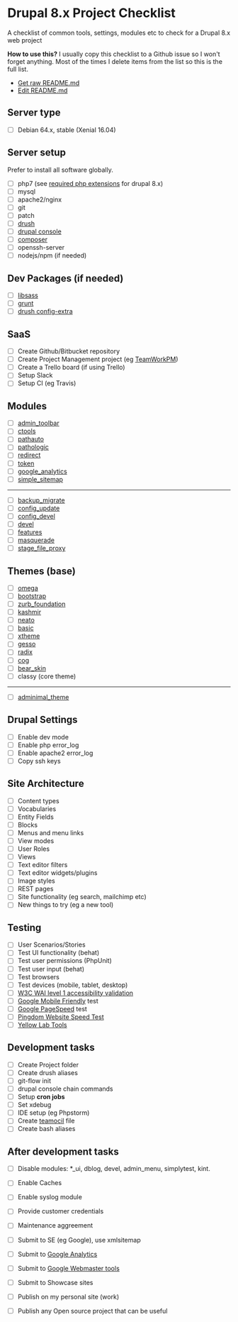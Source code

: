 # Drupal 8.x Project Checklist
A checklist of common tools, settings, modules etc to check for a Drupal 8.x web project

**How to use this?**
I usually copy this checklist to a Github issue so I won't forget anything. 
Most of the times I delete items from the list so this is the full list.

 - [Get raw README.md](https://raw.githubusercontent.com/theodorosploumis/drupal8-checklist/master/README.md)
 - [Edit README.md](https://github.com/theodorosploumis/drupal8-checklist/edit/master/README.md)

## Server type

 - [ ] Debian 64.x, stable (Xenial 16.04)


## Server setup

Prefer to install all software globally.

 - [ ] php7 (see [required php extensions](https://drupal.org/docs/8/system-requirements/php-requirements) for drupal 8.x)
 - [ ] mysql
 - [ ] apache2/nginx
 - [ ] git
 - [ ] patch
 - [ ] [drush](http://docs.drush.org/en/master/install/#installupgrade-a-global-drush)
 - [ ] [drupal console](https://hechoendrupal.gitbooks.io/drupal-console/content/en/getting/installer.html)
 - [ ] [composer](https://getcomposer.org/doc/00-intro.md#installation-linux-unix-osx)
 - [ ] openssh-server
 - [ ] nodejs/npm (if needed)

## Dev Packages (if needed)

 - [ ] [libsass](https://github.com/sass/node-sass)
 - [ ] [grunt](http://gruntjs.com/)
 - [ ] [drush config-extra](https://github.com/drush-ops/config-extra)

## SaaS

 - [ ] Create Github/Bitbucket repository
 - [ ] Create Project Management project (eg [TeamWorkPM](https://teamworkpm.net/))
 - [ ] Create a Trello board (if using Trello)
 - [ ] Setup Slack
 - [ ] Setup CI (eg Travis)

## Modules

 - [ ] [admin_toolbar](https://www.drupal.org/project/admin_toolbar)
 - [ ] [ctools](https://www.drupal.org/project/ctools)
 - [ ] [pathauto](https://www.drupal.org/project/pathauto)
 - [ ] [pathologic](https://www.drupal.org/project/pathologic)
 - [ ] [redirect](https://www.drupal.org/project/redirect)
 - [ ] [token](https://www.drupal.org/project/token)
 - [ ] [google_analytics](https://www.drupal.org/project/google_analytics)
 - [ ] [simple_sitemap](https://www.drupal.org/project/simple_sitemap)

---

 - [ ] [backup_migrate](https://www.drupal.org/project/backup_migrate)
 - [ ] [config_update](https://www.drupal.org/project/config_update)
 - [ ] [config_devel](https://drupal.org/project/config_devel)
 - [ ] [devel](https://www.drupal.org/project/devel)
 - [ ] [features](https://www.drupal.org/project/features)
 - [ ] [masquerade](https://www.drupal.org/project/masquerade)
 - [ ] [stage_file_proxy](https://www.drupal.org/project/stage_file_proxy)

## Themes (base)

 - [ ] [omega](https://www.drupal.org/project/omega)
 - [ ] [bootstrap](https://www.drupal.org/project/bootstrap)
 - [ ] [zurb_foundation](https://www.drupal.org/project/zurb_foundation)
 - [ ] [kashmir](https://drupal.org/project/kashmir)
 - [ ] [neato](https://www.drupal.org/project/neato)
 - [ ] [basic](https://www.drupal.org/project/basic)
 - [ ] [xtheme](https://www.drupal.org/project/xtheme)
 - [ ] [gesso](https://www.drupal.org/project/gesso)
 - [ ] [radix](https://www.drupal.org/project/radix)
 - [ ] [cog](https://www.drupal.org/project/cog)
 - [ ] [bear_skin](https://www.drupal.org/project/bear_skin)
 - [ ] classy (core theme)
 
---

 - [ ] [adminimal_theme](https://www.drupal.org/project/adminimal_theme)

## Drupal Settings

 - [ ] Enable dev mode
 - [ ] Enable php error_log
 - [ ] Enable apache2 error_log
 - [ ] Copy ssh keys

## Site Architecture

 - [ ] Content types
 - [ ] Vocabularies
 - [ ] Entity Fields
 - [ ] Blocks
 - [ ] Menus and menu links
 - [ ] View modes
 - [ ] User Roles
 - [ ] Views
 - [ ] Text editor filters
 - [ ] Text editor widgets/plugins
 - [ ] Image styles
 - [ ] REST pages
 - [ ] Site functionality (eg search, mailchimp etc)
 - [ ] New things to try (eg a new tool)

## Testing

 - [ ] User Scenarios/Stories
 - [ ] Test UI functionality (behat)
 - [ ] Test user permissions (PhpUnit)
 - [ ] Test user input (behat)
 - [ ] Test browsers
 - [ ] Test devices (mobile, tablet, desktop)
 - [ ] [W3C WAI level 1 accessibility validation](https://validator.w3.org/)
 - [ ] [Google Mobile Friendly](https://www.google.com/webmasters/tools/mobile-friendly/) test
 - [ ] [Google PageSpeed](https://developers.google.com/speed/pagespeed/insights/) test
 - [ ] [Pingdom Website Speed Test](http://tools.pingdom.com/fpt/)
 - [ ] [Yellow Lab Tools](https://yellowlab.tools)

## Development tasks

 - [ ] Create Project folder
 - [ ] Create drush aliases
 - [ ] git-flow init
 - [ ] drupal console chain commands
 - [ ] Setup **cron jobs**
 - [ ] Set xdebug
 - [ ] IDE setup (eg Phpstorm)
 - [ ] Create [teamocil](www.teamocil.com) file
 - [ ] Create bash aliases

## After development tasks

 - [ ] Disable modules: *_ui, dblog, devel, admin_menu, simplytest, kint.
 - [ ] Enable Caches
 - [ ] Enable syslog module
 - [ ] Provide customer credentials
 - [ ] Maintenance aggreement
 - [ ] Submit to SE (eg Google), use xmlsitemap
 - [ ] Submit to [Google Analytics](https://analytics.google.com)
 - [ ] Submit to [Google Webmaster tools](https://www.google.com/webmasters/tools)
 - [ ] Submit to Showcase sites
 - [ ] Publish on my personal site (work)
 - [ ] Publish any Open source project that can be useful
 
